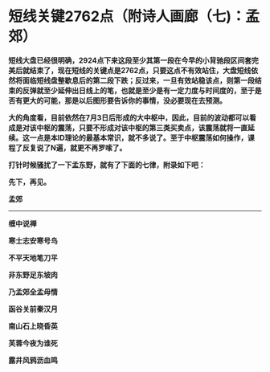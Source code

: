 短线关键2762点（附诗人画廊（七)：孟郊）
====

			

**短线大盘已经很明确，2924点下来这段至少其第一段在今早的小背驰段区间套完美后就结束了，现在短线的关键点是2762点，只要这点不有效站住，大盘短线依然将面临短线盘整歇息后的第二段下跌；反过来，一旦有效站稳该点，则第一段结束的反弹就至少延伸出日线上的笔，也就是至少是有一定力度与时间度的，至于是否有更大的可能，那是以后图形要告诉你的事情，没必要现在去预测。**

**大的角度看，目前依然在7月3日后形成的大中枢中，因此，目前的波动都可以看成是对该中枢的震荡，只要不形成对该中枢的第三类买卖点，该震荡就将一直延续。这一点是本ID理论的最基本常识，就不多说了。至于中枢震荡如何操作，课程了反复说了N遍，就更不再罗嗦了。**

**打针时候骚扰了一下孟东野，就有了下面的七律，附录如下吧：**

**先下，再见。**

**孟郊**

** **

**缠中说禅**

**寒士志安寒号鸟**

**不平天地笔刀平**

**非东野足东坡肉**

**乃孟郊全孟母情**

**函谷关前秦汉月**

**南山石上晓昏英**

**芙蓉今夜为谁死**

**露井风鸦沥血鸣**
